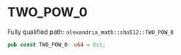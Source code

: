 # TWO_POW_0

Fully qualified path: `alexandria_math::sha512::TWO_POW_0`

```rust
pub const TWO_POW_0: u64 = 0x1;
```

